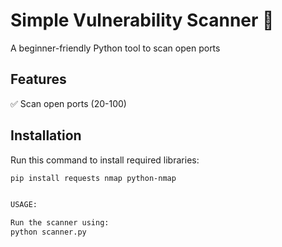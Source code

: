 # Simple Vulnerability Scanner 🚀

A beginner-friendly Python tool to scan open ports 

## Features
✅ Scan open ports (20-100)  
  

## Installation
Run this command to install required libraries:
```bash
pip install requests nmap python-nmap


USAGE:

Run the scanner using:
python scanner.py
